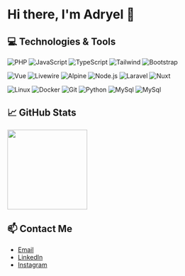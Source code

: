 # Hi there, I'm Adryel 👋

<!-- ![Profile Views](https://komarev.com/ghpvc/?username=zdearo&style=flat-square)

## 🌐 Socials
[![LinkedIn](https://img.shields.io/badge/-LinkedIn-blue?style=flat-square&logo=linkedin&logoColor=white&link=https://www.linkedin.com/in/adryel-dearo/)](https://www.linkedin.com/in/adryel-dearo/)
 -->

## 💻 Technologies & Tools

![PHP](https://img.shields.io/badge/-PHP-333333?style=flat&logo=php&color=0d1117)
![JavaScript](https://img.shields.io/badge/-JavaScript-333333?style=flat&logo=javascript&color=0d1117)
![TypeScript](https://img.shields.io/badge/-TypeScript-333333?style=flat&logo=typescript&color=0d1117)
![Tailwind](https://img.shields.io/badge/-Tailwind-333333?style=flat&logo=tailwindcss&color=0d1117)
![Bootstrap](https://img.shields.io/badge/-Bootstrap-333333?style=flat&logo=bootstrap&color=0d1117)

![Vue](https://img.shields.io/badge/-Vue.js-333333?style=flat&logo=vue.js&color=0d1117)
![Livewire](https://img.shields.io/badge/-Livewire-333333?style=flat&logo=livewire&color=0d1117)
![Alpine](https://img.shields.io/badge/-Alpine-333333?style=flat&logo=alpine.js&color=0d1117)
![Node.js](https://img.shields.io/badge/-Node.js-333333?style=flat&logo=node.js&color=0d1117)
![Laravel](https://img.shields.io/badge/-Laravel-333333?style=flat&logo=laravel&color=0d1117)
![Nuxt](https://img.shields.io/badge/-Nuxt-333333?style=flat&logo=nuxt&color=0d1117)

![Linux](https://img.shields.io/badge/-Linux-333333?style=flat&logo=linux&color=0d1117)
![Docker](https://img.shields.io/badge/-Docker-333333?style=flat&logo=docker&color=0d1117)
![Git](https://img.shields.io/badge/-Git-333333?style=flat&logo=git&color=0d1117)
![Python](https://img.shields.io/badge/-Python-333333?style=flat&logo=python&color=0d1117)
![MySql](https://img.shields.io/badge/-MySql-333333?style=flat&logo=mysql&color=0d1117)
![MySql](https://img.shields.io/badge/-PostgreSql-333333?style=flat&logo=postgresql&color=0d1117)

## 📈 GitHub Stats

<p align="start">
<!--   <img height="180em" src="https://github-readme-stats.vercel.app/api?username=zdearo&show_icons=true&theme=github_dark" /> -->
  <img height="180em" src="https://github-readme-stats.vercel.app/api/top-langs/?username=zdearo&layout=compact&theme=github_dark" />
</p>


<!-- ## 🗂️ Highlighted Repositories

[![Readme Card](https://github-readme-stats.vercel.app/api/pin/?username=zdearo&repo=Pokedex-VueJS&theme=dark)](https://github.com/zdearo/Pokedex-VueJS)
[![Readme Card](https://github-readme-stats.vercel.app/api/pin/?username=zdearo&repo=TechBridge-LP&theme=dark)](https://github.com/zdearo/TechBridge-LP) -->

<!-- ## 📝 Blog Posts

- [How to build a modern web application](https://yourblog.com/how-to-build-a-modern-web-application)
- [Understanding Kubernetes](https://yourblog.com/understanding-kubernetes) -->

## 📫 Contact Me

- [Email](mailto:dearo.adryel@gmail.com)
- [LinkedIn](https://www.linkedin.com/in/adryel-dearo)
- [Instagram](https://instagram.com/adryel.dearo)

<!-- <p align="center">
  <a href="https://skillicons.dev">
    <img src="https://skillicons.dev/icons?i=php,javascript,typescript,tailwindcss,bootstrap,vue,livewire,alpinejs,nodejs,laravel,nuxt,linux,docker,git,python" />
  </a>
</p> -->
